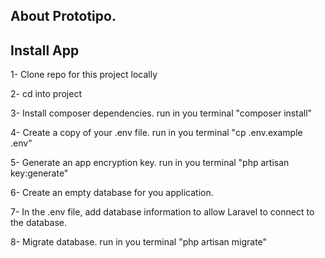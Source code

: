 ## About Prototipo.



## Install App
1- Clone repo for this project locally

2- cd into project

3- Install composer dependencies. run in you terminal "composer install"

4- Create a copy of your .env file. run in you terminal "cp .env.example .env"

5- Generate an app encryption key. run in you terminal "php artisan key:generate"

6- Create an empty database for you application.

7- In the .env file, add database information to allow Laravel to connect to the database.

8- Migrate database. run in you terminal "php artisan migrate"

